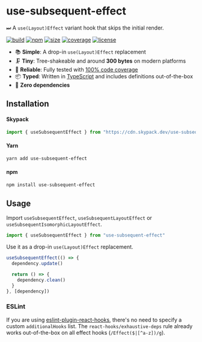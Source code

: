 # use-subsequent-effect

⏭ A `use(Layout)Effect` variant hook that skips the initial render.

[![build](https://img.shields.io/github/workflow/status/bouchenoiremarc/use-subsequent-effect/CI)](https://github.com/bouchenoiremarc/use-subsequent-effect/actions/workflows/ci.yml)
[![npm](https://img.shields.io/npm/v/use-subsequent-effect?color=%230cf)](https://www.npmjs.com/package/use-subsequent-effect)
[![size](https://img.shields.io/bundlephobia/minzip/use-subsequent-effect?label=size&color=%2385f)](https://bundlephobia.com/package/use-subsequent-effect)
[![coverage](https://img.shields.io/codecov/c/github/bouchenoiremarc/use-subsequent-effect?color=%23e4b)](https://codecov.io/gh/bouchenoiremarc/use-subsequent-effect)
[![license](https://img.shields.io/github/license/bouchenoiremarc/use-subsequent-effect?color=%23f81)](https://github.com/bouchenoiremarc/use-subsequent-effect/blob/main/LICENSE)

- 📚 **Simple**: A drop-in `use(Layout)Effect` replacement
- 🗜️ **Tiny**: Tree-shakeable and around **300 bytes** on modern platforms
- 🧪 **Reliable**: Fully tested with [100% code coverage](https://codecov.io/gh/bouchenoiremarc/use-subsequent-effect)
- 📦 **Typed**: Written in [TypeScript](https://www.typescriptlang.org/) and includes definitions out-of-the-box
- 💨 **Zero dependencies**

## Installation

#### Skypack

```javascript
import { useSubsequentEffect } from "https://cdn.skypack.dev/use-subsequent-effect"
```

#### Yarn

```bash
yarn add use-subsequent-effect
```

#### npm

```bash
npm install use-subsequent-effect
```

## Usage

Import `useSubsequentEffect`, `useSubsequentLayoutEffect` or `useSubsequentIsomorphicLayoutEffect`.

```typescript
import { useSubsequentEffect } from "use-subsequent-effect"
```

Use it as a drop-in `use(Layout)Effect` replacement.

```typescript
useSubsequentEffect(() => {
  dependency.update()

  return () => {
    dependency.clean()
  }
}, [dependency])
```

### ESLint

If you are using [eslint-plugin-react-hooks](https://www.npmjs.com/package/eslint-plugin-react-hooks), there's no need to specify a custom `additionalHooks` list. The `react-hooks/exhaustive-deps` rule already works out-of-the-box on all effect hooks (`/Effect($|[^a-z])/g`).

